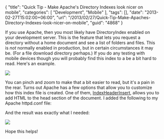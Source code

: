 {
	"title": "Quick Tip - Make Apache's Directory Indexes look nicer on mobile",
	"categories": [
		"Development",
		"Mobile"
	],
	"tags": [],
	"date": "2013-02-27T15:02:00+06:00",
	"url": "/2013/02/27/Quick-Tip-Make-Apaches-Directory-Indexes-look-nicer-on-mobile",
	"guid": "4868"
}

If you use Apache, then you most likely have DirectoryIndex enabled on your development server. This is the feature that lets you request a directory without a home document and see a list of folders and files. This is <i>not</i> normally enabled in production, but in certain circumstances it may be. (For a file download directory perhaps.) If you do any testing with mobile devices though you will probably find this index to a be a bit hard to read. Here's an example.
<!--more-->
<img src="https://static.raymondcamden.com/images/iOS Simulator Screen shot Feb 27, 2013 2.16.22 PM.png" />

You can pinch and zoom to make that a bit easier to read, but it's a pain in the rear. Turns out Apache has a few options that allow you to customize how this index file is created. One of them, <a href="http://httpd.apache.org/docs/2.2/mod/mod_autoindex.html#indexheadinsert">IndexHeaderInsert</a>, allows you to add HTML to the head section of the document. I added the following to my Apache httpd.conf file:

<script src="https://gist.github.com/cfjedimaster/5051337.js"></script>

And the result was exactly what I needed:

<img src="https://static.raymondcamden.com/images/iOS Simulator Screen shot Feb 27, 2013 2.16.28 PM.png" />

Hope this helps!